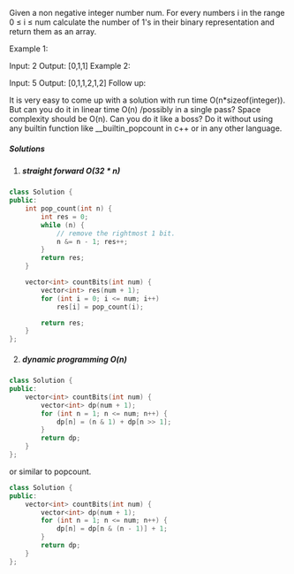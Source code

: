 Given a non negative integer number num. For every numbers i in the range 0 ≤ i ≤ num calculate the number of 1's in their binary representation and return them as an array.

Example 1:

Input: 2
Output: [0,1,1]
Example 2:

Input: 5
Output: [0,1,1,2,1,2]
Follow up:

It is very easy to come up with a solution with run time O(n*sizeof(integer)). But can you do it in linear time O(n) /possibly in a single pass?
Space complexity should be O(n).
Can you do it like a boss? Do it without using any builtin function like __builtin_popcount in c++ or in any other language.

##### Solutions

1. ##### straight forward O(32 * n)

```c++
class Solution {
public:
    int pop_count(int n) {
        int res = 0;
        while (n) {
            // remove the rightmost 1 bit.
            n &= n - 1; res++;
        }
        return res;
    }

    vector<int> countBits(int num) {
        vector<int> res(num + 1);
        for (int i = 0; i <= num; i++)
            res[i] = pop_count(i);

        return res;
    }
};
```

2. ##### dynamic programming O(n)


```c++
class Solution {
public:
    vector<int> countBits(int num) {
        vector<int> dp(num + 1);
        for (int n = 1; n <= num; n++) {
            dp[n] = (n & 1) + dp[n >> 1];
        }
        return dp;
    }
};
```

or similar to popcount.

```c++
class Solution {
public:
    vector<int> countBits(int num) {
        vector<int> dp(num + 1);
        for (int n = 1; n <= num; n++) {
            dp[n] = dp[n & (n - 1)] + 1;
        }
        return dp;
    }
};
```